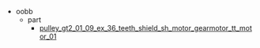 * oobb
  * part
    * [pulley_gt2_01_09_ex_36_teeth_shield_sh_motor_gearmotor_tt_motor_01](oobb/part/pulley_gt2_01_09_ex_36_teeth_shield_sh_motor_gearmotor_tt_motor_01)
